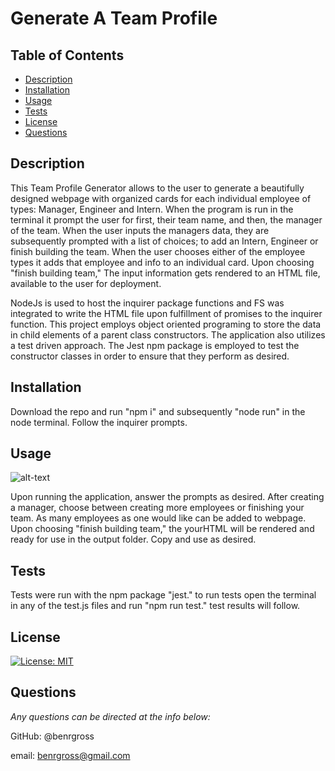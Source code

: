 # Generate A Team Profile

## Table of Contents

- [Description](#description)
- [Installation](#installation)
- [Usage](#usage)
- [Tests](#tests)
- [License](#license)
- [Questions](#questions)

## Description

This Team Profile Generator allows to the user to generate a beautifully designed webpage with organized cards for each individual employee of types: Manager, Engineer and Intern. When the program is run in the terminal it prompt the user for first, their team name, and then, the manager of the team. When the user inputs the managers data, they are subsequently prompted with a list of choices; to add an Intern, Engineer or finish building the team. When the user chooses either of the employee types it adds that employee and info to an individual card. Upon choosing "finish building team," The input information gets rendered to an HTML file, available to the user for deployment.

NodeJs is used to host the inquirer package functions and FS was integrated to write the HTML file upon fulfillment of promises to the inquirer function. This project employs object oriented programing to store the data in child elements of a parent class constructors. The application also utilizes a test driven approach. The Jest npm package is employed to test the constructor classes in order to ensure that they perform as desired.

## Installation

Download the repo and run "npm i" and subsequently "node run" in the node terminal. Follow the inquirer prompts.

## Usage

![alt-text](/Gif/Team-Profile.gif)

Upon running the application, answer the prompts as desired. After creating a manager, choose between creating more employees or finishing your team. As many employees as one would like can be added to webpage. Upon choosing "finish building team," the yourHTML will be rendered and ready for use in the output folder. Copy and use as desired.

## Tests

Tests were run with the npm package "jest." to run tests open the terminal in any of the test.js files and run "npm run test." test results will follow.

## License

[![License: MIT](https://img.shields.io/badge/License-MIT-yellow.svg)](https://opensource.org/licenses/MIT)

## Questions

_Any questions can be directed at the info below:_

GitHub: @benrgross

email: benrgross@gmail.com
